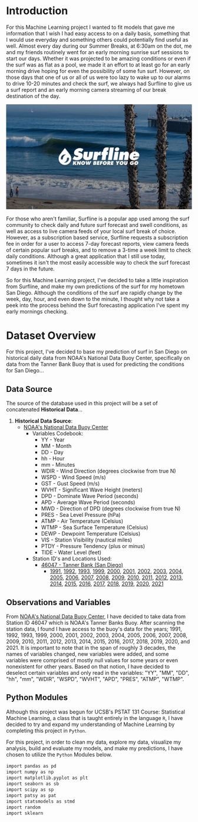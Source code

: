 # Introduction

For this Machine Learning project I wanted to fit models that gave me information that I wish I had easy access to on a daily basis, something that I would use everyday and something others could potentially find useful as well. Almost every day during our Summer Breaks, at 6:30am on the dot, me and my friends routinely went for an early morning sunrise surf sessions to start our days. Whether it was projected to be amazing conditions or even if the surf was as flat as a pool, we made it an effort to at least go for an early morning drive hoping for even the possibility of some fun surf. However, on those days that one of us or all of us were too lazy to wake up to our alarms to drive 10-20 minutes and check the surf, we always had Surfline to give us a surf report and an early morning camera streaming of our break destination of the day.  

![Fig. 1: Surfline Application Poster](131_Project_Images/surfline-2019-fi.jpg)

For those who aren't familiar, Surfline is a popular app used among the surf community to check daily and future surf forecast and swell conditions, as well as access to live camera feeds of your local surf break of choice. However, as a subscription based service, Surfline requests a subscription fee in order for a user to access 7-day forecast reports, view camera feeds of certain popular surf breaks, and to remove a 3-time a week limit to check daily conditions. Although a great application that I still use today, sometimes it isn't the most easily accessible way to check the surf forecast 7 days in the future.  
  
So for this Machine Learning project, I've decided to take a little inspiration from Surfline, and make my own predictions of the surf for my hometown San Diego. Although the conditions of the surf are rapidly change by the week, day, hour, and even down to the minute, I thought why not take a peek into the process behind the Surf forecasting application I've spent my early mornings checking.  

# Dataset Overview

For this project, I've decided to base my prediction of surf in San Diego on historical daily data from NOAA's National Data Buoy Center, specifically on data from the Tanner Bank Buoy that is used for predicting the conditions for San Diego...  

## Data Source
The source of the database used in this project will be a set of concatenated **Historical Data**...

  1. **Historical Data Source**:  
      - [NOAA's National Data Buoy Center](https://www.ndbc.noaa.gov/historical_data.shtml#stdmet)  
          - Variables Codebook:  
              - YY - Year  
              - MM - Month  
              - DD - Day  
              - hh - Hour  
              - mm - Minutes  
              - WDIR - Wind Direction (degrees clockwise from true N)  
              - WSPD - Wind Speed (m/s)  
              - GST - Gust Speed (m/s)  
              - WVHT - Significant Wave Height (meters)  
              - DPD - Dominate Wave Period (seconds)  
              - APD - Average Wave Period (seconds)  
              - MWD - Direction of DPD (degrees clockwise from true N)  
              - PRES - Sea Level Pressure (hPa)  
              - ATMP - Air Temperature (Celsius)  
              - WTMP - Sea Surface Temperature (Celsius)  
              - DEWP - Dewpoint Temperature (Celsius)  
              - VIS - Station Visibility (nautical miles)  
              - PTDY - Pressure Tendency (plus or minus)  
              - TIDE - Water Level (feet)  
          - Station ID's and Locations Used:  
              - [46047 - Tanner Bank (San Diego)](https://www.ndbc.noaa.gov/data_availability/data_avail.php?station=46047)  
                  - [1991](https://www.ndbc.noaa.gov/download_data.php?filename=46047h1991.txt.gz&dir=data/historical/stdmet/), [1992](https://www.ndbc.noaa.gov/download_data.php?filename=46047h1992.txt.gz&dir=data/historical/stdmet/), [1993](https://www.ndbc.noaa.gov/download_data.php?filename=46047h1993.txt.gz&dir=data/historical/stdmet/), [1999](https://www.ndbc.noaa.gov/download_data.php?filename=46047h1999.txt.gz&dir=data/historical/stdmet/), [2000](https://www.ndbc.noaa.gov/download_data.php?filename=46047h2000.txt.gz&dir=data/historical/stdmet/), [2001](https://www.ndbc.noaa.gov/download_data.php?filename=46047h2001.txt.gz&dir=data/historical/stdmet/), [2002](https://www.ndbc.noaa.gov/download_data.php?filename=46047h2002.txt.gz&dir=data/historical/stdmet/), [2003](https://www.ndbc.noaa.gov/download_data.php?filename=46047h2003.txt.gz&dir=data/historical/stdmet/), [2004](https://www.ndbc.noaa.gov/download_data.php?filename=46047h2004.txt.gz&dir=data/historical/stdmet/), [2005](https://www.ndbc.noaa.gov/download_data.php?filename=46047h2005.txt.gz&dir=data/historical/stdmet/), [2006](https://www.ndbc.noaa.gov/download_data.php?filename=46047h2006.txt.gz&dir=data/historical/stdmet/), [2007](https://www.ndbc.noaa.gov/download_data.php?filename=46047h2007.txt.gz&dir=data/historical/stdmet/), [2008](https://www.ndbc.noaa.gov/download_data.php?filename=46047h2008.txt.gz&dir=data/historical/stdmet/), [2009](https://www.ndbc.noaa.gov/download_data.php?filename=46047h2009.txt.gz&dir=data/historical/stdmet/), [2010](https://www.ndbc.noaa.gov/download_data.php?filename=46047h2010.txt.gz&dir=data/historical/stdmet/), [2011](https://www.ndbc.noaa.gov/download_data.php?filename=46047h2011.txt.gz&dir=data/historical/stdmet/), [2012](https://www.ndbc.noaa.gov/download_data.php?filename=46047h2012.txt.gz&dir=data/historical/stdmet/), [2013](https://www.ndbc.noaa.gov/download_data.php?filename=46047h2013.txt.gz&dir=data/historical/stdmet/), [2014](https://www.ndbc.noaa.gov/download_data.php?filename=46047h2014.txt.gz&dir=data/historical/stdmet/), [2015](https://www.ndbc.noaa.gov/download_data.php?filename=46047h2015.txt.gz&dir=data/historical/stdmet/), [2016](https://www.ndbc.noaa.gov/download_data.php?filename=46047h2016.txt.gz&dir=data/historical/stdmet/), [2017](https://www.ndbc.noaa.gov/download_data.php?filename=46047h2017.txt.gz&dir=data/historical/stdmet/), [2018](https://www.ndbc.noaa.gov/download_data.php?filename=46047h2018.txt.gz&dir=data/historical/stdmet/), [2019](https://www.ndbc.noaa.gov/download_data.php?filename=46047h2019.txt.gz&dir=data/historical/stdmet/), [2020](https://www.ndbc.noaa.gov/download_data.php?filename=46047h2020.txt.gz&dir=data/historical/stdmet/), [2021](https://www.ndbc.noaa.gov/download_data.php?filename=46047h2021.txt.gz&dir=data/historical/stdmet/)  

## Observations and Variables

From [NOAA's National Data Buoy Center](https://www.ndbc.noaa.gov/historical_data.shtml#stdmet), I have decided to take data from Station ID 46047 which is NOAA's Tanner Banks Buoy. After scanning the station data, I found I have access to the buoy's data for the years; 1991, 1992, 1993, 1999, 2000, 2001, 2002, 2003, 2004, 2005, 2006, 2007, 2008, 2009, 2010, 2011, 2012, 2013, 2014, 2015, 2016, 2017, 2018, 2019, 2020, and 2021. It is important to note that in the span of roughly 3 decades, the names of variables changed, new variables were added, and some variables were comprised of mostly null values for some years or even nonexistent for other years. Based on that notion, I have decided to deselect certain variables and only read in the variables: "YY", "MM", "DD", "hh", "mm", "WDIR", "WSPD", "WVHT", "APD", "PRES", "ATMP", "WTMP".  

## Python Modules

Although this project was begun for UCSB's PSTAT 131 Course: Statistical Machine Learning, a class that is taught entirely in the language `R`, I have decided to try and expand my understanding of Machine Learning by completing this project in `Python`.  

For this project, in order to clean my data, explore my data, visualize my analysis, build and evaluate my models, and make my predictions, I have chosen to utilize the `Python` Modules below.  

```{python class.source="fold-show"}
import pandas as pd
import numpy as np
import matplotlib.pyplot as plt
import seaborn as sb
import scipy as sp
import patsy as pat
import statsmodels as stmd
import random
import sklearn
```
